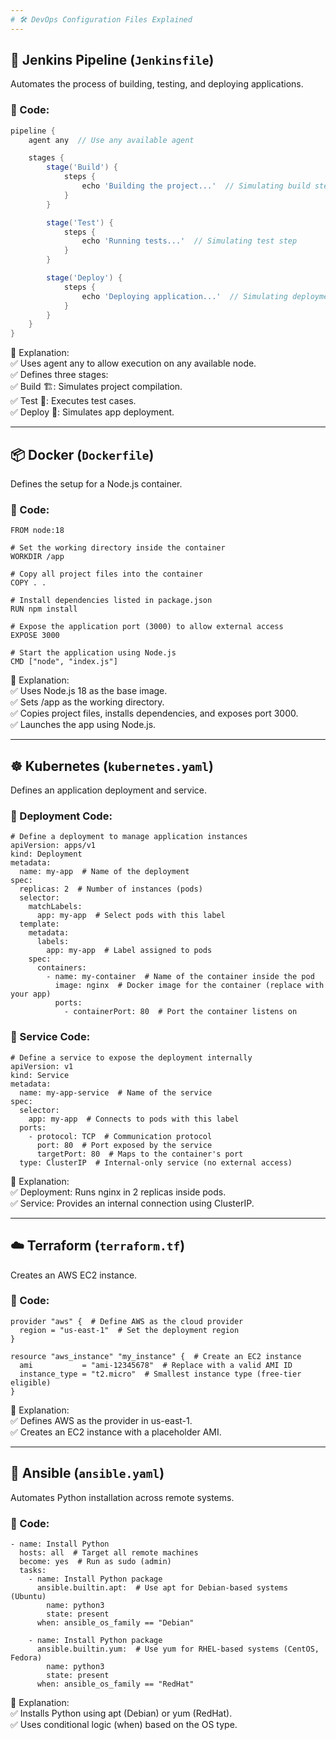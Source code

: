 ```yaml
---
# 🛠 DevOps Configuration Files Explained
---
```

## 🚀 Jenkins Pipeline (`Jenkinsfile`)
Automates the process of building, testing, and deploying applications.

### 📌 Code:
```groovy
pipeline {
    agent any  // Use any available agent

    stages {
        stage('Build') {
            steps {
                echo 'Building the project...'  // Simulating build step
            }
        }

        stage('Test') {
            steps {
                echo 'Running tests...'  // Simulating test step
            }
        }

        stage('Deploy') {
            steps {
                echo 'Deploying application...'  // Simulating deployment step
            }
        }
    }
}
```

🧐 Explanation:  
✅ Uses agent any to allow execution on any available node.  
✅ Defines three stages:  
✅ Build 🏗: Simulates project compilation.  
✅ Test 🧪: Executes test cases.  
✅ Deploy 🚢: Simulates app deployment.  


---
## 📦 Docker (`Dockerfile`)
Defines the setup for a Node.js container.

### 📌 Code:
```# Use Node.js version 18 as the base image  
FROM node:18  

# Set the working directory inside the container  
WORKDIR /app  

# Copy all project files into the container  
COPY . .  

# Install dependencies listed in package.json  
RUN npm install  

# Expose the application port (3000) to allow external access  
EXPOSE 3000  

# Start the application using Node.js  
CMD ["node", "index.js"]
```


🧐 Explanation:  
✅ Uses Node.js 18 as the base image.  
✅ Sets /app as the working directory.   
✅ Copies project files, installs dependencies, and exposes port 3000.   
✅ Launches the app using Node.js.  



---
## ☸️ Kubernetes (`kubernetes.yaml`)
Defines an application deployment and service.

### 📌 Deployment Code:
```
# Define a deployment to manage application instances
apiVersion: apps/v1
kind: Deployment
metadata:
  name: my-app  # Name of the deployment
spec:
  replicas: 2  # Number of instances (pods)
  selector:
    matchLabels:
      app: my-app  # Select pods with this label
  template:
    metadata:
      labels:
        app: my-app  # Label assigned to pods
    spec:
      containers:
        - name: my-container  # Name of the container inside the pod
          image: nginx  # Docker image for the container (replace with your app)
          ports:
            - containerPort: 80  # Port the container listens on
```
### 📌 Service Code:
```
# Define a service to expose the deployment internally
apiVersion: v1
kind: Service
metadata:
  name: my-app-service  # Name of the service
spec:
  selector:
    app: my-app  # Connects to pods with this label
  ports:
    - protocol: TCP  # Communication protocol
      port: 80  # Port exposed by the service
      targetPort: 80  # Maps to the container's port
  type: ClusterIP  # Internal-only service (no external access)
```
🧐 Explanation:    
✅ Deployment: Runs nginx in 2 replicas inside pods.  
✅ Service: Provides an internal connection using ClusterIP.



---
## ☁️ Terraform (`terraform.tf`)
Creates an AWS EC2 instance.

### 📌 Code:
```
provider "aws" {  # Define AWS as the cloud provider
  region = "us-east-1"  # Set the deployment region
}

resource "aws_instance" "my_instance" {  # Create an EC2 instance
  ami           = "ami-12345678"  # Replace with a valid AMI ID
  instance_type = "t2.micro"  # Smallest instance type (free-tier eligible)
}
```
🧐 Explanation:    
✅ Defines AWS as the provider in us-east-1.   
✅ Creates an EC2 instance with a placeholder AMI.  


---
## 🔧 Ansible (`ansible.yaml`)
Automates Python installation across remote systems.

### 📌 Code:
```
- name: Install Python
  hosts: all  # Target all remote machines
  become: yes  # Run as sudo (admin)
  tasks:
    - name: Install Python package
      ansible.builtin.apt:  # Use apt for Debian-based systems (Ubuntu)
        name: python3
        state: present
      when: ansible_os_family == "Debian"

    - name: Install Python package
      ansible.builtin.yum:  # Use yum for RHEL-based systems (CentOS, Fedora)
        name: python3
        state: present
      when: ansible_os_family == "RedHat"
```

🧐 Explanation:  
✅ Installs Python using apt (Debian) or yum (RedHat).   
✅ Uses conditional logic (when) based on the OS type.  
